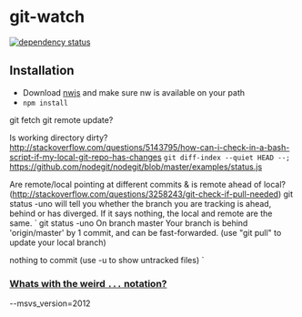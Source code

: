 # git-watch

[![dependency status](https://david-dm.org/dean177/git-watch.svg)](https://david-dm.org/dean177/git-watch)

## Installation
 - Download [nwjs](https://github.com/nwjs/nw.js/) and make sure nw is available on your path
 - `npm install`
 
 git fetch
 git remote update?
  
 Is working directory dirty?
 http://stackoverflow.com/questions/5143795/how-can-i-check-in-a-bash-script-if-my-local-git-repo-has-changes
 `git diff-index --quiet HEAD --;`
https://github.com/nodegit/nodegit/blob/master/examples/status.js
 
 Are remote/local pointing at different commits & is remote ahead of local?
 (http://stackoverflow.com/questions/3258243/git-check-if-pull-needed)
 git status -uno will tell you whether the branch you are tracking is ahead, behind or has diverged. If it says nothing, 
 the local and remote are the same.
 `
 git status -uno
 On branch master
 Your branch is behind 'origin/master' by 1 commit, and can be fast-forwarded.
   (use "git pull" to update your local branch)
 
 nothing to commit (use -u to show untracked files)
 `
 

### [Whats with the weird `...` notation?](https://gist.github.com/sebmarkbage/07bbe37bc42b6d4aef81#whats-with-the-weird--notation)

--msvs_version=2012
